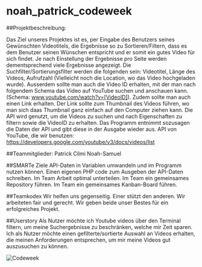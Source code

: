 
# noah_patrick_codeweek

##Projektbeschreibung:

Das Ziel unseres Projektes ist es, per Eingabe des Benutzers seines Gewünschten Videotitels, die Ergebnisse so zu Sortieren/Filtern, dass es dem Benutzer seinen Wünschen entspricht und er somit ein gutes Video für sich findet. Je nach Einstellung der Ergebnisse pro Seite werden dementsprechend viele Ergebnisse angezeigt. Die Suchfilter/Sortierungsfilter werden die folgenden sein: Videotitel, Länge des Videos, Aufrufzahl (Vielleicht noch die Location, wo das Video hochgeladen wurde). Ausserdem sollte man auch die Video ID erhalten, mit der man nach folgendem Schema das Video auf YouTube suchen und anschauen kann. (Schema: www.youtube.com/watch?v=[VideoID]). Zudem sollte man auch einen Link erhalten. Der Link sollte zum Thumbnail des Videos führen, wo man sich daas Thumbnail ganz einfach auf den Computer ziehen kann. Die API wird genutzt, um die Videos zu suchen und nach Eigenschaften zu filtern sowie die VideoID zu erhalten. Das Programm entnimmt sozusagen die Daten der API und gibt diese in der Ausgabe wieder aus.
API von YouTube, die wir benutzen: https://developers.google.com/youtube/v3/docs/videos/list

##Teammitglieder: 
Patrick Cilmi
Noah-Samuel

##SMARTe Ziele
API-Daten in Variablen umwandeln und im Programm nutzen können.
Einen eigenen PHP code zum Ausgeben der API-Daten schreiben.
Im Team Arbeit optimal unterteilen.
Im Team ein gemeinsames Repository führen.
Im Team ein gemeinsames Kanban-Board führen.

##Teamkodex 
Wir helfen uns gegenseitig. 
Einer stützt den anderen.
Wir arbeiteten fair und gerecht.
Wir geben beide unser Bestes für ein erfolgreiches Projekt.


##Userstory 
Als Nutzer möchte ich Youtube videos über den Terminal filtern, um meine Suchergebnisse zu beschränken,  welche mir Zeit sparen.
Ich als Nutzer möchte einen gefilterte/sortierte Auswahl an Videos erhalten, die meinen Anforderungen entsprechen, um mir meine Videos gut auszusuchen zu können.

![Codeweek](https://user-images.githubusercontent.com/91123321/136904525-000388d5-80c1-4be9-b751-283a75412bc1.png)
